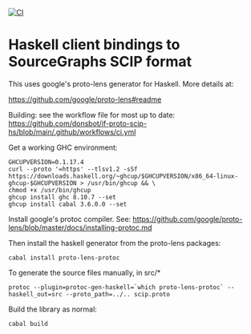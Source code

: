 [![CI](https://github.com/donsbot/if-proto-scip-hs/actions/workflows/ci.yml/badge.svg)](https://github.com/donsbot/if-proto-scip-hs/actions/workflows/ci.yml)

# Haskell client bindings to SourceGraphs SCIP format

This uses google's proto-lens generator for Haskell. More details at:

https://github.com/google/proto-lens#readme

Building: see the workflow file for most up to date:
https://github.com/donsbot/if-proto-scip-hs/blob/main/.github/workflows/ci.yml

Get a working GHC environment:

```
GHCUPVERSION=0.1.17.4
curl --proto '=https' --tlsv1.2 -sSf https://downloads.haskell.org/~ghcup/$GHCUPVERSION/x86_64-linux-ghcup-$GHCUPVERSION > /usr/bin/ghcup && \
chmod +x /usr/bin/ghcup
ghcup install ghc 8.10.7 --set
ghcup install cabal 3.6.0.0 --set
```

Install google's protoc compiler. See: https://github.com/google/proto-lens/blob/master/docs/installing-protoc.md

Then install the haskell generator from the proto-lens packages:

```
cabal install proto-lens-protoc
```

To generate the source files manually, in src/*

```
protoc --plugin=protoc-gen-haskell=`which proto-lens-protoc` --haskell_out=src --proto_path=../.. scip.proto
```

Build the library as normal:

```
cabal build
```

